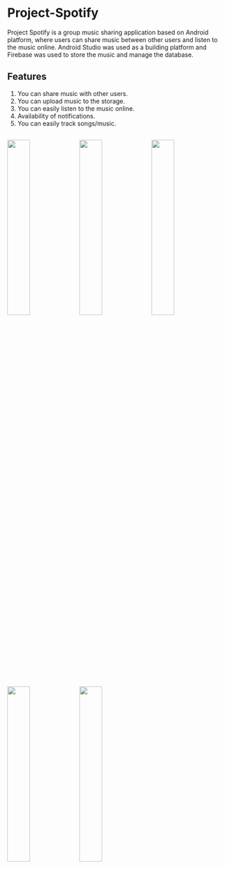 # Project-Spotify
Project Spotify is a group music sharing application based on Android platform, where users can share music between other users and listen to the music online. 
Android Studio was used as a building platform and Firebase was used to store the music and manage the database.

## Features
1. You can share music with other users.
2. You can upload music to the storage.
3. You can easily listen to the music online.
4. Availability of notifications.
5. You can easily track songs/music.

##
<div style="dispaly:flex">
    <img src="https://github.com/xnsei/Project-Spotify/blob/main/images/1.jpg" width="32%">
    <img src="https://github.com/xnsei/Project-Spotify/blob/main/images/2.jpg" width="32%">
    <img src="https://github.com/xnsei/Project-Spotify/blob/main/images/3.jpg" width="32%">
    <img src="https://github.com/xnsei/Project-Spotify/blob/main/images/4.jpg" width="32%">
    <img src="https://github.com/xnsei/Project-Spotify/blob/main/images/5.jpg" width="32%">
</div>
